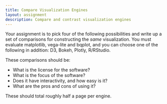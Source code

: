 ```yaml
---
title: Compare Visualization Engines
layout: assignment
description: Compare and contrast visualization engines
---
```


Your assignment is to pick four of the following possibilities and write up a
set of comparisons for constructing the *same* visualization.   You must evaluate matplotlib, vega-lite and bqplot, and you can choose one of the following in addition: D3, Bokeh, Plotly, R/RStudio.

These comparisons should be:

 * What is the license for the software?
 * What is the focus of the software?
 * Does it have interactivity, and how easy is it?
 * What are the pros and cons of using it?

These should total roughly half a page per engine.

